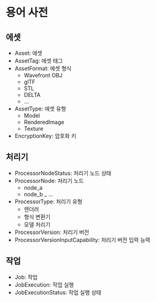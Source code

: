# 용어 사전

## 에셋
- Asset: 에셋
- AssetTag: 에셋 태그
- AssetFormat: 에셋 형식
    - Wavefront OBJ
    - glTF
    - STL
    - DELTA
    - ...
- AssetType: 에셋 유형
    - Model
    - RenderedImage
    - Texture
- EncryptionKey: 암호화 키

## 처리기
- ProcessorNodeStatus: 처리기 노드 상태
- ProcessorNode: 처리기 노드
    - node_a
    - node_b
    _ ...
- ProcessorType: 처리기 유형
    - 렌더러
    - 형식 변환기
    - 모델 처리기
- ProcessorVersion: 처리기 버전
- ProcessorVersionInputCapability: 처리기 버전 입력 능력

## 작업
- Job: 작업
- JobExecution: 작업 실행
- JobExecutionStatus: 작업 실행 상태

